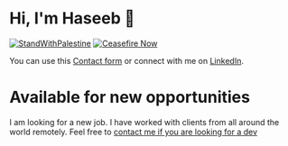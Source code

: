 # Hi, I'm Haseeb  👋
[![StandWithPalestine](https://raw.githubusercontent.com/Safouene1/support-palestine-banner/master/StandWithPalestine.svg)](https://techforpalestine.org/learn-more)
[![Ceasefire Now](https://badge.techforpalestine.org/default)](https://techforpalestine.org/learn-more)


You can use this [Contact form](https://haseebeqx.com/contact-me/) or connect with me on [LinkedIn](https://www.linkedin.com/in/haseeb-a-45590868/). 

# Available for new opportunities

I am looking for a new job. I have worked with clients from all around the world remotely. Feel free to [contact me if you are looking for a dev](https://haseebeqx.com/contact-me/)

